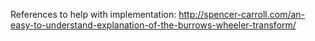 References to help with implementation:
http://spencer-carroll.com/an-easy-to-understand-explanation-of-the-burrows-wheeler-transform/